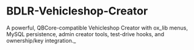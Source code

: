 # BDLR-Vehicleshop-Creator
A powerful, QBCore-compatible Vehicleshop Creator with ox_lib menus, MySQL persistence, admin creator tools, test-drive hooks, and ownership/key integration._
